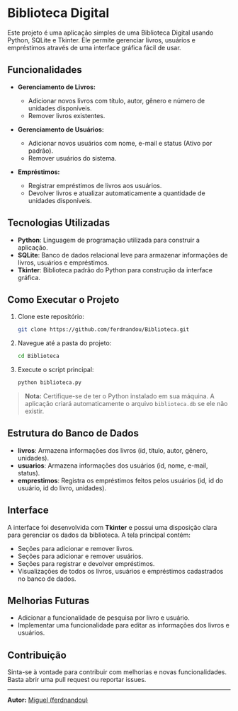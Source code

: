 # Biblioteca Digital

Este projeto é uma aplicação simples de uma Biblioteca Digital usando Python, SQLite e Tkinter. Ele permite gerenciar livros, usuários e empréstimos através de uma interface gráfica fácil de usar.

## Funcionalidades

- **Gerenciamento de Livros:**
  - Adicionar novos livros com título, autor, gênero e número de unidades disponíveis.
  - Remover livros existentes.
  
- **Gerenciamento de Usuários:**
  - Adicionar novos usuários com nome, e-mail e status (Ativo por padrão).
  - Remover usuários do sistema.
  
- **Empréstimos:**
  - Registrar empréstimos de livros aos usuários.
  - Devolver livros e atualizar automaticamente a quantidade de unidades disponíveis.

## Tecnologias Utilizadas

- **Python**: Linguagem de programação utilizada para construir a aplicação.
- **SQLite**: Banco de dados relacional leve para armazenar informações de livros, usuários e empréstimos.
- **Tkinter**: Biblioteca padrão do Python para construção da interface gráfica.

## Como Executar o Projeto

1. Clone este repositório:
   ```bash
   git clone https://github.com/ferdnandou/Biblioteca.git
   ```

2. Navegue até a pasta do projeto:
   ```bash
   cd Biblioteca
   ```

3. Execute o script principal:
   ```bash
   python biblioteca.py
   ```

> **Nota:** Certifique-se de ter o Python instalado em sua máquina. A aplicação criará automaticamente o arquivo `biblioteca.db` se ele não existir.

## Estrutura do Banco de Dados

- **livros**: Armazena informações dos livros (id, título, autor, gênero, unidades).
- **usuarios**: Armazena informações dos usuários (id, nome, e-mail, status).
- **emprestimos**: Registra os empréstimos feitos pelos usuários (id, id do usuário, id do livro, unidades).

## Interface

A interface foi desenvolvida com **Tkinter** e possui uma disposição clara para gerenciar os dados da biblioteca. A tela principal contém:

- Seções para adicionar e remover livros.
- Seções para adicionar e remover usuários.
- Seções para registrar e devolver empréstimos.
- Visualizações de todos os livros, usuários e empréstimos cadastrados no banco de dados.

## Melhorias Futuras

- Adicionar a funcionalidade de pesquisa por livro e usuário.
- Implementar uma funcionalidade para editar as informações dos livros e usuários.

## Contribuição

Sinta-se à vontade para contribuir com melhorias e novas funcionalidades. Basta abrir uma pull request ou reportar issues.

---

**Autor:** [Miguel (ferdnandou)](https://github.com/ferdnandou)
